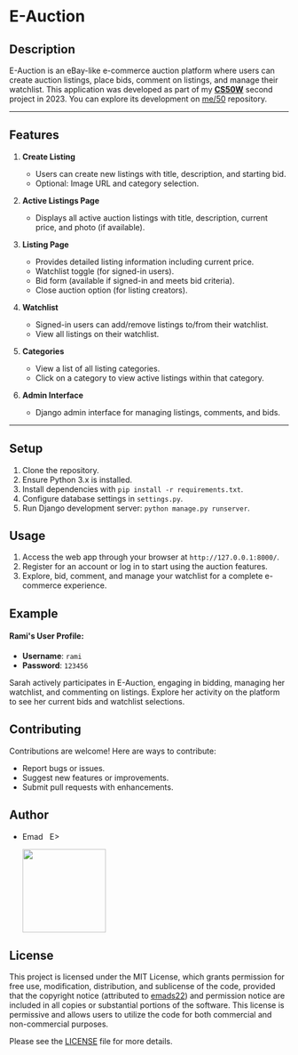 # E-Auction

## Description
E-Auction is an eBay-like e-commerce auction platform where users can create auction listings, place bids, comment on listings, and manage their watchlist. This application was developed as part of my [**CS50W**](https://cs50.harvard.edu/web/2020/) second project in 2023. You can explore its development on [me/50](https://github.com/me50/emads22/tree/web50/projects/2020/x/commerce) repository.

---

## Features

1. **Create Listing**
   - Users can create new listings with title, description, and starting bid.
   - Optional: Image URL and category selection.

2. **Active Listings Page**
   - Displays all active auction listings with title, description, current price, and photo (if available).

3. **Listing Page**
   - Provides detailed listing information including current price.
   - Watchlist toggle (for signed-in users).
   - Bid form (available if signed-in and meets bid criteria).
   - Close auction option (for listing creators).

4. **Watchlist**
   - Signed-in users can add/remove listings to/from their watchlist.
   - View all listings on their watchlist.

5. **Categories**
   - View a list of all listing categories.
   - Click on a category to view active listings within that category.

6. **Admin Interface**
   - Django admin interface for managing listings, comments, and bids.
   
---

## Setup
1. Clone the repository.
2. Ensure Python 3.x is installed.
3. Install dependencies with `pip install -r requirements.txt`.
4. Configure database settings in `settings.py`.
5. Run Django development server: `python manage.py runserver`.

## Usage
1. Access the web app through your browser at `http://127.0.0.1:8000/`.
2. Register for an account or log in to start using the auction features.
3. Explore, bid, comment, and manage your watchlist for a complete e-commerce experience.

## Example
#### Rami's User Profile:
- **Username**: `rami`
- **Password**: `123456` 

Sarah actively participates in E-Auction, engaging in bidding, managing her watchlist, and commenting on listings. Explore her activity on the platform to see her current bids and watchlist selections.

## Contributing
Contributions are welcome! Here are ways to contribute:
- Report bugs or issues.
- Suggest new features or improvements.
- Submit pull requests with enhancements.

## Author
- Emad &nbsp; E>
  
  [<img src="https://img.shields.io/badge/GitHub-Profile-blue?logo=github" width="150">](https://github.com/emads22)

## License
This project is licensed under the MIT License, which grants permission for free use, modification, distribution, and sublicense of the code, provided that the copyright notice (attributed to [emads22](https://github.com/emads22)) and permission notice are included in all copies or substantial portions of the software. This license is permissive and allows users to utilize the code for both commercial and non-commercial purposes.

Please see the [LICENSE](LICENSE) file for more details.
